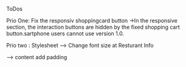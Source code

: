 ToDos


Prio One: Fix the responsiv shoppingcard  button 
->In the responsive section, the interaction buttons are hidden by the fixed shopping cart button.sartphone users cannot use version 1.0.


Prio two : Stylesheet
--> Change font size at Resturant Info

--> content add padding 
